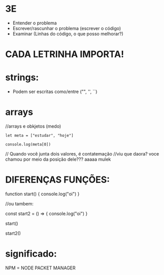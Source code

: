 # 3E
- Entender o problema
- Escrever/rascunhar o problema (escrever o código)
- Examinar (Linhas do código, o que posso melhorar?)

# CADA LETRINHA IMPORTA!

# strings:
- Podem ser escritas como/entre ("", '', ``)

# arrays
//arrays e obkjetos (medo)

    let meta = ["estudar", "hoje"]

    console.log(meta[0])


// Quando você junta dois valores, é contatemação
//viu que daora? voce chamou por meio da posição dele??? aaaaa mulek

# DIFERENÇAS FUNÇÕES:

function start() {
    console.log("oi")
}

//ou tambem:

const start2 = () => {
    console.log("oi")
}


start()

start2()

# significado:

NPM = NODE PACKET MANAGER